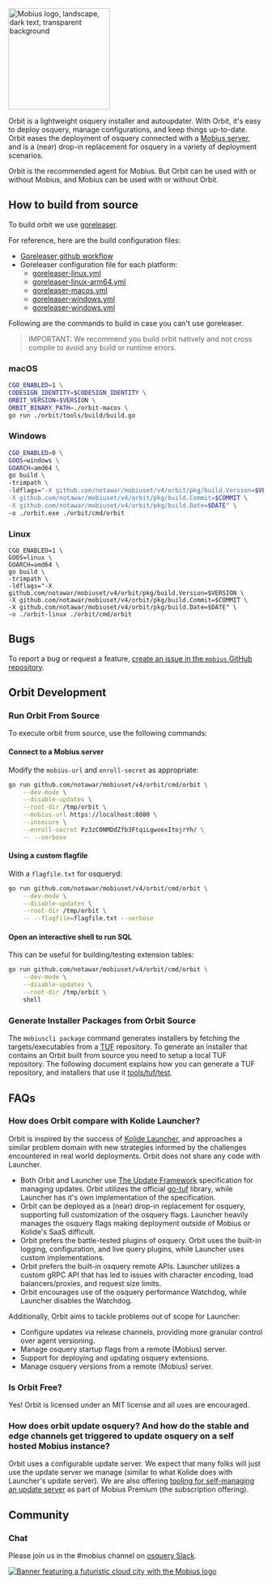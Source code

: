 <img width="200" alt="Mobius logo, landscape, dark text, transparent background" src="https://user-images.githubusercontent.com/618009/103300491-9197e280-49c4-11eb-8677-6b41027be800.png">

Orbit is a lightweight osquery installer and autoupdater. With Orbit, it's easy to deploy osquery, manage configurations, and keep things up-to-date. Orbit eases the deployment of osquery connected with a [Mobius server](https://github.com/notawar/mobius), and is a (near) drop-in replacement for osquery in a variety of deployment scenarios.

Orbit is the recommended agent for Mobius. But Orbit can be used with or without Mobius, and Mobius can be used with or without Orbit.

## How to build from source

To build orbit we use [goreleaser](https://goreleaser.com/).

For reference, here are the build configuration files:

- [Goreleaser github workflow](../.github/workflows/goreleaser-orbit.yaml)
- Goreleaser configuration file for each platform:
  - [goreleaser-linux.yml](./goreleaser-linux.yml)
  - [goreleaser-linux-arm64.yml](./goreleaser-linux-arm64.yml)
  - [goreleaser-macos.yml](./goreleaser-macos.yml)
  - [goreleaser-windows.yml](./goreleaser-windows.yml)
  - [goreleaser-windows.yml](./goreleaser-windows-arm64.yml)

Following are the commands to build in case you can't use goreleaser.

> IMPORTANT: We recommend you build orbit natively and not cross compile to avoid any build or runtime errors.

### macOS

```sh
CGO_ENABLED=1 \
CODESIGN_IDENTITY=$CODESIGN_IDENTITY \
ORBIT_VERSION=$VERSION \
ORBIT_BINARY_PATH=./orbit-macos \
go run ./orbit/tools/build/build.go
```

### Windows

```sh
CGO_ENABLED=0 \
GOOS=windows \
GOARCH=amd64 \
go build \
-trimpath \
-ldflags="-X github.com/notawar/mobiuset/v4/orbit/pkg/build.Version=$VERSION \
-X github.com/notawar/mobiuset/v4/orbit/pkg/build.Commit=$COMMIT \
-X github.com/notawar/mobiuset/v4/orbit/pkg/build.Date=$DATE" \
-o ./orbit.exe ./orbit/cmd/orbit
```

### Linux

```sorbit/README.mdh
CGO_ENABLED=1 \
GOOS=linux \
GOARCH=amd64 \
go build \
-trimpath \
-ldflags="-X github.com/notawar/mobiuset/v4/orbit/pkg/build.Version=$VERSION \
-X github.com/notawar/mobiuset/v4/orbit/pkg/build.Commit=$COMMIT \
-X github.com/notawar/mobiuset/v4/orbit/pkg/build.Date=$DATE" \
-o ./orbit-linux ./orbit/cmd/orbit
```

## Bugs

To report a bug or request a feature, [create an issue in the `mobius` GitHub repository](https://github.com/notawar/mobiuset/issues).

## Orbit Development

### Run Orbit From Source

To execute orbit from source, use the following commands:

#### Connect to a Mobius server

Modify the `mobius-url` and `enroll-secret` as appropriate:

```sh
go run github.com/notawar/mobiuset/v4/orbit/cmd/orbit \
    --dev-mode \
    --disable-updates \
    --root-dir /tmp/orbit \
    --mobius-url https://localhost:8080 \
    --insecure \
    --enroll-secret Pz3zC0NMDdZfb3FtqiLgwoexItojrYh/ \
    -- --verbose
```

#### Using a custom flagfile

With a `flagfile.txt` for osqueryd:

```sh
go run github.com/notawar/mobiuset/v4/orbit/cmd/orbit \
    --dev-mode \
    --disable-updates \
    --root-dir /tmp/orbit \
    -- --flagfile=flagfile.txt --verbose
```

#### Open an interactive shell to run SQL

This can be useful for building/testing extension tables:

```sh
go run github.com/notawar/mobiuset/v4/orbit/cmd/orbit \
    --dev-mode \
    --disable-updates \
    --root-dir /tmp/orbit \
    shell
```

### Generate Installer Packages from Orbit Source

The `mobiuscli package` command generates installers by fetching the targets/executables from a [TUF](https://theupdateframework.io/) repository.
To generate an installer that contains an Orbit built from source you need to setup a local TUF repository.
The following document explains how you can generate a TUF repository, and installers that use it [tools/tuf/test](../tools/tuf/test/README.md).

## FAQs

### How does Orbit compare with Kolide Launcher?

Orbit is inspired by the success of [Kolide Launcher](https://github.com/kolide/launcher), and approaches a similar problem domain with new strategies informed by the challenges encountered in real world deployments. Orbit does not share any code with Launcher.

- Both Orbit and Launcher use [The Update Framework](https://theupdateframework.com/) specification for managing updates. Orbit utilizes the official [go-tuf](https://github.com/theupdateframework/go-tuf) library, while Launcher has it's own implementation of the specification.
- Orbit can be deployed as a (near) drop-in replacement for osquery, supporting full customization of the osquery flags. Launcher heavily manages the osquery flags making deployment outside of Mobius or Kolide's SaaS difficult.
- Orbit prefers the battle-tested plugins of osquery. Orbit uses the built-in logging, configuration, and live query plugins, while Launcher uses custom implementations.
- Orbit prefers the built-in osquery remote APIs. Launcher utilizes a custom gRPC API that has led to issues with character encoding, load balancers/proxies, and request size limits.
- Orbit encourages use of the osquery performance Watchdog, while Launcher disables the Watchdog.

Additionally, Orbit aims to tackle problems out of scope for Launcher:

- Configure updates via release channels, providing more granular control over agent versioning.
- Manage osquery startup flags from a remote (Mobius) server.
- Support for deploying and updating osquery extensions.
- Manage osquery versions from a remote (Mobius) server.

### Is Orbit Free?

Yes! Orbit is licensed under an MIT license and all uses are encouraged.

### How does orbit update osquery? And how do the stable and edge channels get triggered to update osquery on a self hosted Mobius instance?

Orbit uses a configurable update server. We expect that many folks will just use the update server we manage (similar to what Kolide does with Launcher's update server). We are also offering [tooling for self-managing an update server](https://mobiusmdm.com/docs/deploying/mobiuscli-agent-updates) as part of Mobius Premium (the subscription offering).

## Community

### Chat

Please join us in the #mobius channel on [osquery Slack](https://mobiusmdm.com/slack).

<a href="https://mobiusmdm.com"><img alt="Banner featuring a futuristic cloud city with the Mobius logo" src="https://user-images.githubusercontent.com/618009/98254443-eaf21100-1f41-11eb-9e2c-63a0545601f3.jpg"/></a>
